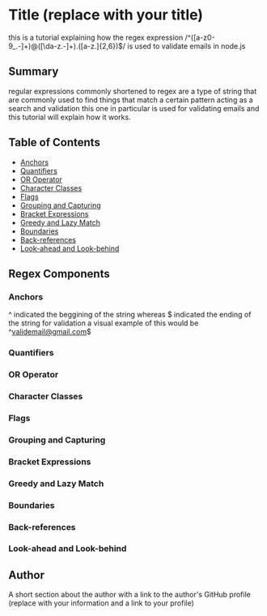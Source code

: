 # Title (replace with your title)
this is a tutorial explaining how the regex expression /^([a-z0-9_\.-]+)@([\da-z\.-]+)\.([a-z\.]{2,6})$/ is used to validate emails in node.js


## Summary
regular expressions commonly shortened to regex are a type of string that are commonly used to find things that match a certain pattern acting as a search and validation this
one in particular is used for validating emails and this tutorial will explain how it works.


## Table of Contents

- [Anchors](#anchors)
- [Quantifiers](#quantifiers)
- [OR Operator](#or-operator)
- [Character Classes](#character-classes)
- [Flags](#flags)
- [Grouping and Capturing](#grouping-and-capturing)
- [Bracket Expressions](#bracket-expressions)
- [Greedy and Lazy Match](#greedy-and-lazy-match)
- [Boundaries](#boundaries)
- [Back-references](#back-references)
- [Look-ahead and Look-behind](#look-ahead-and-look-behind)

## Regex Components

### Anchors
^ indicated the beggining of the string whereas $ indicated the ending of the string for validation a visual example of this would be ^validemail@gmail.com$
### Quantifiers

### OR Operator

### Character Classes

### Flags

### Grouping and Capturing

### Bracket Expressions

### Greedy and Lazy Match

### Boundaries

### Back-references

### Look-ahead and Look-behind

## Author

A short section about the author with a link to the author's GitHub profile (replace with your information and a link to your profile)
